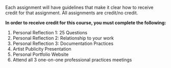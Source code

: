 Each assignment will have guidelines that make it clear how to receive credit for that assignment. All assignments are credit/no credit.

**In order to receive credit for this course, you must complete the following:**

1. Personal Reflection 1: 25 Questions
2. Personal Reflection 2: Relationship to your work
3. Personal Reflection 3: Documentation Practices
4. Artist Publicity Presentation
5. Personal Portfolio Website
6. Attend all 3 one-on-one professional practices meetings
